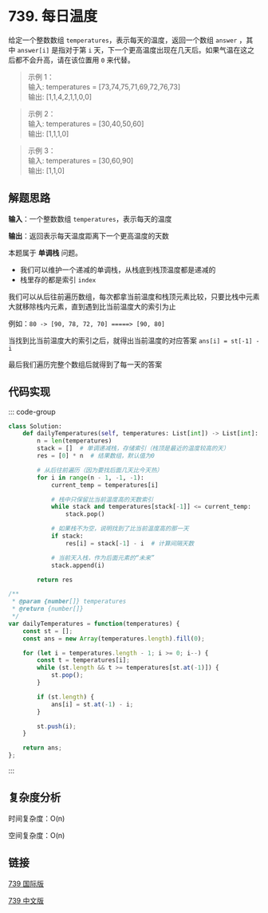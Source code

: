 # 739. 每日温度 <Badge type="warning" text="Medium" />

给定一个整数数组 `temperatures`，表示每天的温度，返回一个数组 `answer` ，其中 `answer[i]` 是指对于第 `i` 天，下一个更高温度出现在几天后。如果气温在这之后都不会升高，请在该位置用 `0` 来代替。

>示例 1：  
输入: temperatures = [73,74,75,71,69,72,76,73]   
输出: [1,1,4,2,1,1,0,0]

>示例 2：  
输入: temperatures = [30,40,50,60]   
输出: [1,1,1,0]

>示例 3：  
输入: temperatures = [30,60,90]   
输出: [1,1,0]

## 解题思路

**输入**：一个整数数组 `temperatures`，表示每天的温度

**输出**：返回表示每天温度距离下一个更高温度的天数

本题属于 **单调栈** 问题。

- 我们可以维护一个递减的单调栈，从栈底到栈顶温度都是递减的
- 栈里存的都是索引 `index`

我们可以从后往前遍历数组，每次都拿当前温度和栈顶元素比较，只要比栈中元素大就移除栈内元素，直到遇到比当前温度大的索引为止

例如：`80 -> [90, 78, 72, 70] =====> [90, 80]`

当找到比当前温度大的索引之后，就得出当前温度的对应答案 `ans[i] = st[-1] - i`

最后我们遍历完整个数组后就得到了每一天的答案

## 代码实现

::: code-group

```python
class Solution:
    def dailyTemperatures(self, temperatures: List[int]) -> List[int]:
        n = len(temperatures)
        stack = []  # 单调递减栈，存储索引（栈顶是最近的温度较高的天）
        res = [0] * n  # 结果数组，默认值为0

        # 从后往前遍历（因为要找后面几天比今天热）
        for i in range(n - 1, -1, -1):
            current_temp = temperatures[i]

            # 栈中只保留比当前温度高的天数索引
            while stack and temperatures[stack[-1]] <= current_temp:
                stack.pop()

            # 如果栈不为空，说明找到了比当前温度高的那一天
            if stack:
                res[i] = stack[-1] - i  # 计算间隔天数

            # 当前天入栈，作为后面元素的“未来”
            stack.append(i)

        return res
```

```javascript
/**
 * @param {number[]} temperatures
 * @return {number[]}
 */
var dailyTemperatures = function(temperatures) {
    const st = [];
    const ans = new Array(temperatures.length).fill(0);

    for (let i = temperatures.length - 1; i >= 0; i--) {
        const t = temperatures[i];
        while (st.length && t >= temperatures[st.at(-1)]) {
            st.pop();
        }

        if (st.length) {
            ans[i] = st.at(-1) - i;
        }

        st.push(i);
    }

    return ans;
};
```

:::

## 复杂度分析

时间复杂度：O(n)

空间复杂度：O(n)

## 链接

[739 国际版](https://leetcode.com/problems/daily-temperatures/description/)

[739 中文版](https://leetcode.cn/problems/daily-temperatures/description/)
